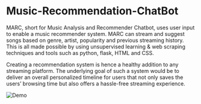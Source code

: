 # Music-Recommendation-ChatBot

MARC, short for Music Analysis and Recommender Chatbot, uses user input to enable a music
recommender system. MARC can stream and suggest songs based on genre, artist, popularity and
previous streaming history. This is all made possible by using unsupervised learning & web scraping
techniques and tools such as python, flask, HTML and CSS.

Creating a recommendation system is hence a healthy addition to any streaming platform. The
underlying goal of such a system would be to deliver an overall personalized timeline for users that
not only saves the users’ browsing time but also offers a hassle-free streaming experience.

![Demo](https://drive.google.com/file/d/1X0NJ0ViTyH1TiAEEWWsbs35lelv7MHcf/view?usp=sharing)
